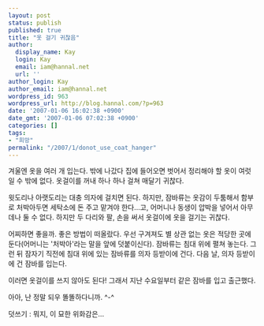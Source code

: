```yaml
---
layout: post
status: publish
published: true
title: "옷 걸기 귀찮음"
author:
  display_name: Kay
  login: Kay
  email: iam@hannal.net
  url: ''
author_login: Kay
author_email: iam@hannal.net
wordpress_id: 963
wordpress_url: http://blog.hannal.com/?p=963
date: '2007-01-06 16:02:38 +0900'
date_gmt: '2007-01-06 07:02:38 +0900'
categories: []
tags:
- "희망"
permalink: "/2007/1/donot_use_coat_hanger"
---
```

<p>겨울엔 옷을 여러 개 입는다. 밖에 나갔다 집에 들어오면 벗어서 정리해야 할 옷이 여럿일 수 밖에 없다. 옷걸이를 꺼내 하나 하나 걸쳐 매달기 귀찮다.</p>
<p>윗도리나 아랫도리는 대충 의자에 걸치면 된다. 하지만, 잠바류는 옷감이 두툼해서 함부로 처박아두면 세탁소에 돈 주고 맡겨야 한다...고, 어머니나 동생이 압박을 넣어서 아무데나 둘 수 없다. 하지만 두 다리와 팔, 손을 써서 옷걸이에 옷을 걸기는 귀찮다.</p>
<p>어찌하면 좋을까. 좋은 방법이 떠올랐다. 우선 구겨져도 별 상관 없는 옷은 적당한 곳에 둔다(어머니는 '처박아'라는 말을 앞에 덧붙이신다). 잠바류는 침대 위에 펼쳐 놓는다. 그런 뒤 잠자기 직전에 침대 위에 있는 잠바류를 의자 등받이에 건다. 다음 날, 의자 등받이에 건 잠바를 입는다.</p>
<p>이러면 옷걸이를 쓰지 않아도 된다! 그래서 지난 수요일부터 같은 잠바를 입고 출근했다.</p>
<p>아아, 난 정말 되우 똘똘하다니까. ^-^</p>
<p>덧쓰기 : 뭐지, 이 묘한 위화감은...</p>
